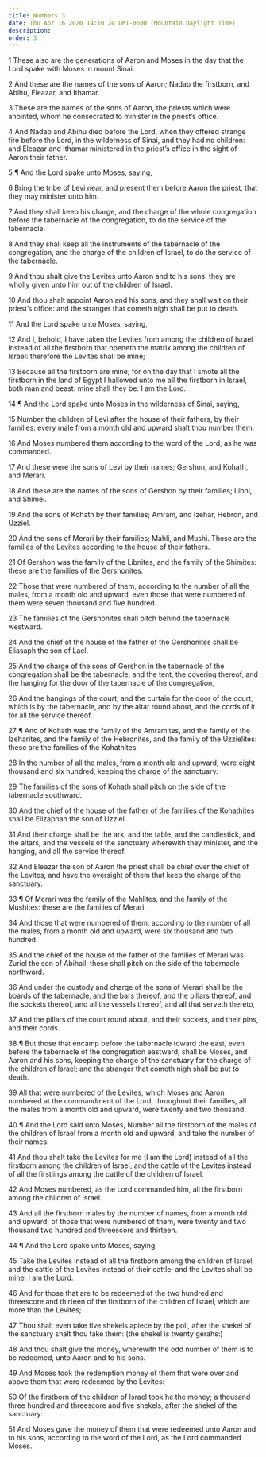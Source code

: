 ```yaml
---
title: Numbers 3
date: Thu Apr 16 2020 14:10:24 GMT-0600 (Mountain Daylight Time)
description: 
order: 3
---
```


<p>
  1 These also are the generations of Aaron and Moses in the day that the Lord
  spake with Moses in mount Sinai.
</p>
<p>
  2 And these are the names of the sons of Aaron; Nadab the firstborn, and
  Abihu, Eleazar, and Ithamar.
</p>
<p>
  3 These are the names of the sons of Aaron, the priests which were anointed,
  whom he consecrated to minister in the priest&#x2019;s office.
</p>
<p>
  4 And Nadab and Abihu died before the Lord, when they offered strange fire
  before the Lord, in the wilderness of Sinai, and they had no children: and
  Eleazar and Ithamar ministered in the priest&#x2019;s office in the sight of
  Aaron their father.
</p>
<p>5 &#xB6; And the Lord spake unto Moses, saying,</p>
<p>
  6 Bring the tribe of Levi near, and present them before Aaron the priest, that
  they may minister unto him.
</p>
<p>
  7 And they shall keep his charge, and the charge of the whole congregation
  before the tabernacle of the congregation, to do the service of the
  tabernacle.
</p>
<p>
  8 And they shall keep all the instruments of the tabernacle of the
  congregation, and the charge of the children of Israel, to do the service of
  the tabernacle.
</p>
<p>
  9 And thou shalt give the Levites unto Aaron and to his sons: they are wholly
  given unto him out of the children of Israel.
</p>
<p>
  10 And thou shalt appoint Aaron and his sons, and they shall wait on their
  priest&#x2019;s office: and the stranger that cometh nigh shall be put to
  death.
</p>
<p>11 And the Lord spake unto Moses, saying,</p>
<p>
  12 And I, behold, I have taken the Levites from among the children of Israel
  instead of all the firstborn that openeth the matrix among the children of
  Israel: therefore the Levites shall be mine;
</p>
<p>
  13 Because all the firstborn are mine; for on the day that I smote all the
  firstborn in the land of Egypt I hallowed unto me all the firstborn in Israel,
  both man and beast: mine shall they be: I am the Lord.
</p>
<p>
  14 &#xB6; And the Lord spake unto Moses in the wilderness of Sinai, saying,
</p>
<p>
  15 Number the children of Levi after the house of their fathers, by their
  families: every male from a month old and upward shalt thou number them.
</p>
<p>
  16 And Moses numbered them according to the word of the Lord, as he was
  commanded.
</p>
<p>
  17 And these were the sons of Levi by their names; Gershon, and Kohath, and
  Merari.
</p>
<p>
  18 And these are the names of the sons of Gershon by their families; Libni,
  and Shimei.
</p>
<p>
  19 And the sons of Kohath by their families; Amram, and Izehar, Hebron, and
  Uzziel.
</p>
<p>
  20 And the sons of Merari by their families; Mahli, and Mushi. These are the
  families of the Levites according to the house of their fathers.
</p>
<p>
  21 Of Gershon was the family of the Libnites, and the family of the Shimites:
  these are the families of the Gershonites.
</p>
<p>
  22 Those that were numbered of them, according to the number of all the males,
  from a month old and upward, even those that were numbered of them were seven
  thousand and five hundred.
</p>
<p>
  23 The families of the Gershonites shall pitch behind the tabernacle westward.
</p>
<p>
  24 And the chief of the house of the father of the Gershonites shall be
  Eliasaph the son of Lael.
</p>
<p>
  25 And the charge of the sons of Gershon in the tabernacle of the congregation
  shall be the tabernacle, and the tent, the covering thereof, and the hanging
  for the door of the tabernacle of the congregation,
</p>
<p>
  26 And the hangings of the court, and the curtain for the door of the court,
  which is by the tabernacle, and by the altar round about, and the cords of it
  for all the service thereof.
</p>
<p>
  27 &#xB6; And of Kohath was the family of the Amramites, and the family of the
  Izeharites, and the family of the Hebronites, and the family of the
  Uzzielites: these are the families of the Kohathites.
</p>
<p>
  28 In the number of all the males, from a month old and upward, were eight
  thousand and six hundred, keeping the charge of the sanctuary.
</p>
<p>
  29 The families of the sons of Kohath shall pitch on the side of the
  tabernacle southward.
</p>
<p>
  30 And the chief of the house of the father of the families of the Kohathites
  shall be Elizaphan the son of Uzziel.
</p>
<p>
  31 And their charge shall be the ark, and the table, and the candlestick, and
  the altars, and the vessels of the sanctuary wherewith they minister, and the
  hanging, and all the service thereof.
</p>
<p>
  32 And Eleazar the son of Aaron the priest shall be chief over the chief of
  the Levites, and have the oversight of them that keep the charge of the
  sanctuary.
</p>
<p>
  33 &#xB6; Of Merari was the family of the Mahlites, and the family of the
  Mushites: these are the families of Merari.
</p>
<p>
  34 And those that were numbered of them, according to the number of all the
  males, from a month old and upward, were six thousand and two hundred.
</p>
<p>
  35 And the chief of the house of the father of the families of Merari was
  Zuriel the son of Abihail: these shall pitch on the side of the tabernacle
  northward.
</p>
<p>
  36 And under the custody and charge of the sons of Merari shall be the boards
  of the tabernacle, and the bars thereof, and the pillars thereof, and the
  sockets thereof, and all the vessels thereof, and all that serveth thereto,
</p>
<p>
  37 And the pillars of the court round about, and their sockets, and their
  pins, and their cords.
</p>
<p>
  38 &#xB6; But those that encamp before the tabernacle toward the east, even
  before the tabernacle of the congregation eastward, shall be Moses, and Aaron
  and his sons, keeping the charge of the sanctuary for the charge of the
  children of Israel; and the stranger that cometh nigh shall be put to death.
</p>
<p>
  39 All that were numbered of the Levites, which Moses and Aaron numbered at
  the commandment of the Lord, throughout their families, all the males from a
  month old and upward, were twenty and two thousand.
</p>
<p>
  40 &#xB6; And the Lord said unto Moses, Number all the firstborn of the males
  of the children of Israel from a month old and upward, and take the number of
  their names.
</p>
<p>
  41 And thou shalt take the Levites for me (I am the Lord) instead of all the
  firstborn among the children of Israel; and the cattle of the Levites instead
  of all the firstlings among the cattle of the children of Israel.
</p>
<p>
  42 And Moses numbered, as the Lord commanded him, all the firstborn among the
  children of Israel.
</p>
<p>
  43 And all the firstborn males by the number of names, from a month old and
  upward, of those that were numbered of them, were twenty and two thousand two
  hundred and threescore and thirteen.
</p>
<p>44 &#xB6; And the Lord spake unto Moses, saying,</p>
<p>
  45 Take the Levites instead of all the firstborn among the children of Israel,
  and the cattle of the Levites instead of their cattle; and the Levites shall
  be mine: I am the Lord.
</p>
<p>
  46 And for those that are to be redeemed of the two hundred and threescore and
  thirteen of the firstborn of the children of Israel, which are more than the
  Levites;
</p>
<p>
  47 Thou shalt even take five shekels apiece by the poll, after the shekel of
  the sanctuary shalt thou take them: (the shekel is twenty gerahs:)
</p>
<p>
  48 And thou shalt give the money, wherewith the odd number of them is to be
  redeemed, unto Aaron and to his sons.
</p>
<p>
  49 And Moses took the redemption money of them that were over and above them
  that were redeemed by the Levites:
</p>
<p>
  50 Of the firstborn of the children of Israel took he the money; a thousand
  three hundred and threescore and five shekels, after the shekel of the
  sanctuary:
</p>
<p>
  51 And Moses gave the money of them that were redeemed unto Aaron and to his
  sons, according to the word of the Lord, as the Lord commanded Moses.
</p>
